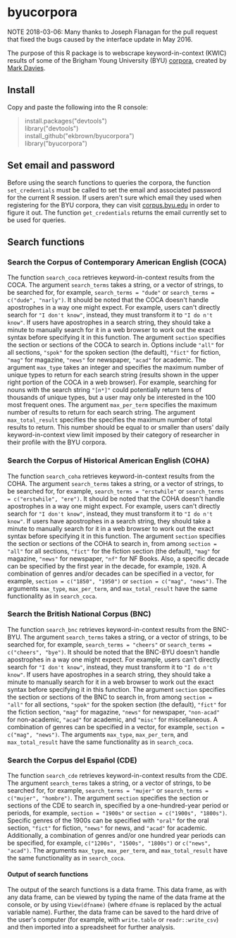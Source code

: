 # byucorpora

NOTE 2018-03-06: Many thanks to Joseph Flanagan for the pull request that fixed the bugs caused by the interface update in May 2016.

The purpose of this R package is to webscrape keyword-in-context (KWIC) results of some of the Brigham Young University (BYU) [corpora](http://corpus.byu.edu/), created by [Mark Davies](http://davies-linguistics.byu.edu/personal/).

## Install
Copy and paste the following into the R console:
> install.packages("devtools")  
> library("devtools")  
> install_github("ekbrown/byucorpora")  
> library("byucorpora")  

## Set email and password
Before using the search functions to queries the corpora, the function `set_credentials` must be called to set the email and associated password for the current R session. If users aren't sure which email they used when registering for the BYU corpora, they can visit [corpus.byu.edu](http://corpus.byu.edu/login.asp) in order to figure it out. The function `get_credentials` returns the email currently set to be used for queries.

## Search functions

### Search the Corpus of Contemporary American English (COCA)
The function `search_coca` retrieves keyword-in-context results from the COCA. The argument `search_terms` takes a string, or a vector of strings, to be searched for, for example, `search_terms = "dude"` or `search_terms = c("dude", "narly")`. It should be noted that the COCA doesn't handle apostrophes in a way one might expect. For example, users can't directly search for `"I don't know"`, instead, they must transform it to `"I do n't know"`. If users have apostrophes in a search string, they should take a minute to manually search for it in a web browser to work out the exact syntax before specifying it in this function. The argument `section` specifies the section or sections of the COCA to search in. Options include `"all"` for all sections, `"spok"` for the spoken section (the default), `"fict"` for fiction, `"mag"` for magazine, `"news"` for newspaper, `"acad"` for academic. The argument `max_type` takes an integer and specifies the maximum number of unique types to return for each search string (results shown in the upper right portion of the COCA in a web browser). For example, searching for nouns with the search string `"[n*]"` could potentially return tens of thousands of unique types, but a user may only be interested in the 100 most frequent ones. The argument `max_per_term` specifies the maximum number of results to return for each search string. The argument `max_total_result` specifies the specifies the maximum number of total results to return. This number should be equal to or smaller than users' daily keyword-in-context view limit imposed by their category of researcher in their profile with the BYU corpora.

### Search the Corpus of Historical American English (COHA)
The function `search_coha` retrieves keyword-in-context results from the COHA. The argument `search_terms` takes a string, or a vector of strings, to be searched for, for example, `search_terms = "erstwhile"` or `search_terms = c("erstwhile", "ere")`. It should be noted that the COHA doesn't handle apostrophes in a way one might expect. For example, users can't directly search for `"I don't know"`, instead, they must transform it to `"I do n't know"`. If users have apostrophes in a search string, they should take a minute to manually search for it in a web browser to work out the exact syntax before specifying it in this function. The argument `section` specifies the section or sections of the COHA to search in, from among `section = "all"` for all sections, `"fict"` for the fiction section (the default), `"mag"` for magazine, `"news"` for newspaper, `"nf"` for NF Books. Also, a specific decade can be specified by the first year in the decade, for example, `1920`. A combination of genres and/or decades can be specified in a vector, for example, `section = c("1850", "1950")` or `section = c("mag", "news")`. The arguments `max_type`, `max_per_term`, and `max_total_result` have the same functionality as in `search_coca`.

### Search the British National Corpus (BNC)
The function `search_bnc` retrieves keyword-in-context results from the BNC-BYU. The argument `search_terms` takes a string, or a vector of strings, to be searched for, for example, `search_terms = "cheers"` or `search_terms = c("cheers", "bye")`. It should be noted that the BNC-BYU doesn't handle apostrophes in a way one might expect. For example, users can't directly search for `"I don't know"`, instead, they must transform it to `"I do n't know"`. If users have apostrophes in a search string, they should take a minute to manually search for it in a web browser to work out the exact syntax before specifying it in this function. The argument `section` specifies the section or sections of the BNC to search in, from among `section = "all"` for all sections, `"spok"` for the spoken section (the default), `"fict"` for the fiction section, `"mag"` for magazine, `"news"` for newspaper, `"non-acad"` for non-academic, `"acad"` for academic, and `"misc"` for miscellaneous. A combination of genres can be specified in a vector, for example, `section = c("mag", "news")`. The arguments `max_type`, `max_per_term`, and `max_total_result` have the same functionality as in `search_coca`.

### Search the Corpus del Español (CDE)
The function `search_cde` retrieves keyword-in-context results from the CDE. The argument `search_terms` takes a string, or a vector of strings, to be searched for, for example, `search_terms = "mujer"` or `search_terms = c("mujer", "hombre")`. The argument `section` specifies the section or sections of the CDE to search in, specified by a one-hundred-year period or periods, for example, `section = "1900s"` or `section = c("1900s", "1800s")`. Specific genres of the 1900s can be specified with `"oral"` for the oral section, `"fict"` for fiction, `"news"` for news, and `"acad"` for academic. Additionally, a combination of genres and/or one hundred year periods can be specified, for example, `c("1200s", "1500s", "1800s")` or `c("news", "acad")`. The arguments `max_type`, `max_per_term`, and `max_total_result` have the same functionality as in `search_coca`.

#### Output of search functions
The output of the search functions is a data frame. This data frame, as with any data frame, can be viewed by typing the name of the data frame at the console, or by using `View(dfname)` (where `dfname` is replaced by the actual variable name). Further, the data frame can be saved to the hard drive of the user's computer (for example, with `write.table` or `readr::write_csv`) and then imported into a spreadsheet for further analysis.
